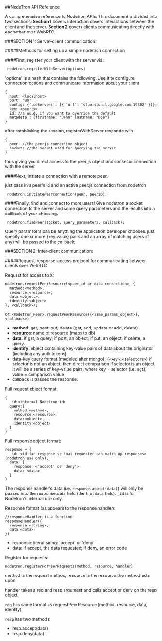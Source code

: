 ##NodeTron API Reference

A comprehensive reference to Nodetron APIs.  This document is divided into two sections:  __Section 1__ covers interaction covers interactions between the client and the server.  __Section 2__ covers clients communicating directly with eachother over WebRTC.

###SECTION 1: Server-client communication:

#####Methods for setting up a simple nodetron connection

####First, register your client with the server via:

     nodetron.registerWithServer(options)

'options' is a hash that contains the following.   Use it to configure connection options and communicate information about your client

    {
      host: <localhost>
      port: '80'
      config: {'iceServers': [{ 'url': 'stun:stun.l.google.com:19302' }]};
      key: <peerjs>
      id: //a uuid, if you want to override the default
      metadata : {firstname: "John" lastname: "Doe"}
    }

after establishing the session, registerWithServer responds with

    {
      peer: //the peerjs connection object
      socket: //the socket used for querying the server
    }

thus giving you direct access to the peer.js object and socket.io connection with the server

####Next, initiate a connection with a remote peer.

just pass in a peer's id and an active peer.js connection from nodetron

     nodetron.initiatePeerConnection(peer, peerID);

####Finally, find and connect to more users!
Give nodetron a socket connection to the server and some query parameters and the results into a callback of your choosing.

     nodetron.findPeer(socket, query_parameters, callback);

Query parameters can be anything the application developer chooses.  just specify one or more {key:value} pairs and an array of matching users (if any) will be passed to the callback;



###SECTION 2: Inter-client communication:

#####Request-response-access protocol for communicating between clients over WebRTC

Request for access to X:

    nodetron.requestPeerResource(<peer_id or data_connection>, {
      method:<method>,
      resource:<resource>,
      data:<object>,
      identity:<object>
    }, <callback>);

or:
`<nodetron_Peer>.requestPeerResource({<same_params_object>}, <callback>)`

* __method__: get, post, put, delete (get, add, update or add, delete)
* __resource__: name of resource (maps to db)
* __data__: if get, a query; if post, an object; if put, an object; if delete, a query.
* __identify__: object containing key-value pairs of data about the originator (including any auth tokens)
* data-key query format (modeled after mongo): `{<key>:<selectors>}`
    if selector is not an object, then direct comparison
    if selector is an object, it will be a series of key-value pairs, where key = selector (i.e. `$gt`), value = comparison value
* callback is passed the response:

Full request object format:

    {
      _id:<internal Nodetron id>
      query:{
        method:<method>,
        resource:<resource>,
        data:<object>,
        identity:<object>
      }
    }


Full response object format:

    response = {
      _id: <id for response so that requester can match up responses> (nodetron use only),
      data: {
        response: <'accept' or 'deny'>
        data: <data>
      }
    }

The response handler's data (i.e. `response.accept(data)`) will only be passed into the response.data field (the first `data` field). `_id` is for Nodetron's internal use only.

Response format (as appears to the response handler):

    //responseHandler is a function
    responseHandler({
      response:<string>,
      data:<data>
    })

* response: literal string: 'accept' or 'deny'
* data: if accept, the data requested; if deny, an error code

Register for requests:

`nodetron.registerForPeerRequests(method, resource, handler)`

method is the request method, resource is the resource the method acts upon.

handler takes a req and resp argument and calls accept or deny on the resp object.

`req` has same format as requestPeerResource (method, resource, data, identity)

`resp` has two methods:
* resp.accept(data)
* resp.deny(data)
